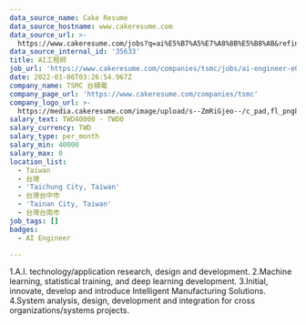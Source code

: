 ```yaml
---
data_source_name: Cake Resume
data_source_hostname: www.cakeresume.com
data_source_url: >-
  https://www.cakeresume.com/jobs?q=ai%E5%B7%A5%E7%A8%8B%E5%B8%AB&refinementList%5Blang_[…]y_type%5D=per_year&range%5Bsalary_range%5D%5Bmin%5D=1000000
data_source_internal_id: '35633'
title: AI工程師
job_url: 'https://www.cakeresume.com/companies/tsmc/jobs/ai-engineer-e06948'
date: 2022-01-06T03:26:54.967Z
company_name: TSMC 台積電
company_page_url: 'https://www.cakeresume.com/companies/tsmc'
company_logo_url: >-
  https://media.cakeresume.com/image/upload/s--ZmRiGjeo--/c_pad,fl_png8,h_200,w_200/v1587717601/oyx38n4bbzpjemxiqfqn.png
salary_text: TWD40000 - TWD0
salary_currency: TWD
salary_type: per_month
salary_min: 40000
salary_max: 0
location_list:
  - Taiwan
  - 台灣
  - 'Taichung City, Taiwan'
  - 台灣台中市
  - 'Tainan City, Taiwan'
  - 台灣台南市
job_tags: []
badges:
  - AI Engineer

---
```


1.A.I. technology/application research, design and development. 2.Machine learning, statistical training, and deep learning development. 3.Initial, innovate, develop and introduce Intelligent Manufacturing Solutions. 4.System analysis, design, development and integration for cross organizations/systems projects.